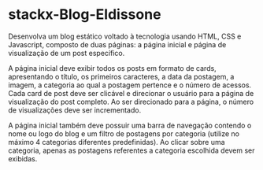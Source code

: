# stackx-Blog-Eldissone

Desenvolva um blog estático voltado à tecnologia usando HTML, CSS e Javascript, composto de duas páginas: a página inicial e página de visualização de um post específico. 

A página inicial deve exibir todos os posts em formato de cards, apresentando o título, os primeiros caracteres, a data da postagem, a imagem, a categoria ao qual a postagem pertence e o número de acessos. Cada card de post deve ser clicável e direcionar o usuário para a página de visualização do post completo. Ao ser direcionado para a página, o número de visualizações deve ser incrementado. 

A página inicial também deve possuir uma barra de navegação contendo o nome ou logo do blog e um filtro de postagens por categoria (utilize no máximo 4 categorias diferentes predefinidas). Ao clicar sobre uma categoria, apenas as postagens referentes a categoria escolhida devem ser exibidas.
